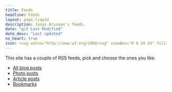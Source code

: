 ```yaml
---
title: Feeds
headline: Feeds
layout: page.liquid
description: Jonas Brusman's feeds.
date: "git Last Modified"
date_desc: "Last updated"
no_heart: true
icon: <svg xmlns="http://www.w3.org/2000/svg" viewBox="0 0 24 24" fill="currentColor" class="header-icon"> <path fill-rule="evenodd" d="M3.75 4.5a.75.75 0 0 1 .75-.75h.75c8.284 0 15 6.716 15 15v.75a.75.75 0 0 1-.75.75h-.75a.75.75 0 0 1-.75-.75v-.75C18 11.708 12.292 6 5.25 6H4.5a.75.75 0 0 1-.75-.75V4.5Zm0 6.75a.75.75 0 0 1 .75-.75h.75a8.25 8.25 0 0 1 8.25 8.25v.75a.75.75 0 0 1-.75.75H12a.75.75 0 0 1-.75-.75v-.75a6 6 0 0 0-6-6H4.5a.75.75 0 0 1-.75-.75v-.75Zm0 7.5a1.5 1.5 0 1 1 3 0 1.5 1.5 0 0 1-3 0Z" clip-rule="evenodd" /> </svg>
---
```


This site has a couple of RSS feeds, pick and choose the ones you like.

* [All blog posts](/rss.xml)
* [Photo posts](/photos/rss.xml)
* [Article posts](/articles/rss.xml)
* [Bookmarks](/bookmarks/rss.xml)
